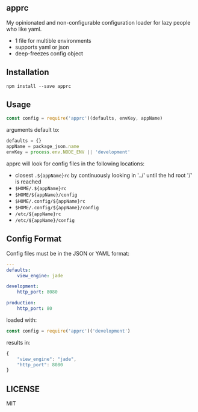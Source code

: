 apprc
-----

My opinionated and non-configurable configuration loader for lazy people who like yaml.

- 1 file for multible environments
- supports yaml or json
- deep-freezes config object


## Installation

```
npm install --save apprc
```


## Usage

```javascript
const config = require('apprc')(defaults, envKey, appName)
```

arguments default to:

```javascript
defaults = {}
appName = package_json.name
envKey = process.env.NODE_ENV || 'development'
```


apprc will look for config files in the following locations:

- closest `.${appName}rc` by continuously looking in '../' until the hd root '/' is reached
- `$HOME/.${appName}rc`
- `$HOME/${appName}/config`
- `$HOME/.config/${appName}rc`
- `$HOME/.config/${appName}/config`
- `/etc/${appName}rc`
- `/etc/${appName}/config`


## Config Format

Config files must be in the JSON or YAML format:

```yaml
---
defaults:
    view_engine: jade

development:
    http_port: 8080

production:
    http_port: 80
```

loaded with:

```javascript
const config = require('apprc')('development')

```

results in:

```javascript
{
    "view_engine": "jade",
    "http_port": 8080
}
```

## LICENSE

MIT
